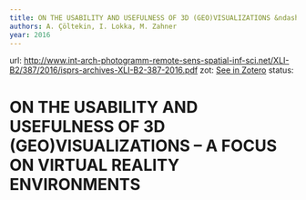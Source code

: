 ```yaml
---
title: ON THE USABILITY AND USEFULNESS OF 3D (GEO)VISUALIZATIONS &ndash; A FOCUS ON VIRTUAL REALITY ENVIRONMENTS
authors: A. Çöltekin, I. Lokka, M. Zahner
year: 2016
---
```

url:  http://www.int-arch-photogramm-remote-sens-spatial-inf-sci.net/XLI-B2/387/2016/isprs-archives-XLI-B2-387-2016.pdf
zot: [See in Zotero](zotero://select/items/@coltekinUSABILITYUSEFULNESS3D2016)
status:
# ON THE USABILITY AND USEFULNESS OF 3D (GEO)VISUALIZATIONS &ndash; A FOCUS ON VIRTUAL REALITY ENVIRONMENTS




